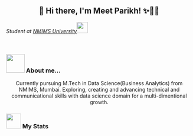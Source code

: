 <h2 align="center">  👋 Hi there, I'm Meet Parikh! ✨🧑🏻‍ </h2>
<p><em>Student at <a href="https://www.nmims.edu/">NMIMS University</a><img src="https://media.giphy.com/media/fYSnHlufseco8Fh93Z/giphy.gif" width="30"></br>
</em></p>
</br>

### <img src="https://media.giphy.com/media/VgCDAzcKvsR6OM0uWg/giphy.gif" width="50"> About me...

<p align="center">
   Currently pursuing M.Tech in Data Science(Business Analytics) from NMIMS, Mumbai. Exploring, creating and advancing technical and communicational skills with data science domain for a multi-dimentional growth.
</p>

### <img src="https://media.giphy.com/media/cj87CxfRtrUifF3Ryk/giphy.gif" width="40"> My Stats 

<p align="center">
 <a href="https://github.com/P-ME3T">
 </a>
 <a href="https://www.linkedin.com/in/meet-parikh-641a21191/">
 </a>
 <a href="https://twitter.com/P_ME3T">
 </a>
 <a href="https://www.instagram.com/meet__parikh/">
 </a>
 <a href="https://www.quora.com/profile/Meet-Parikh-46">
 </a>
</p>

